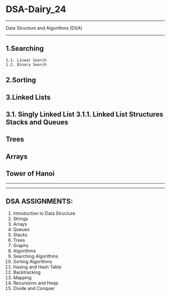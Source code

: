 # DSA-Dairy_24
___________________________________
Data Structure and Algorithms (DSA)
___________________________________


**1.Searching**
------------
    1.1. Linear Search
    1.2. Binary Search
**2.Sorting**
-----------
**3.Linked Lists**
----------------
3.1. Singly Linked List
       3.1.1. Linked List Structures
**Stacks and Queues**
---------------------
**Trees**
---------
**Arrays**
----------
**Tower of Hanoi**
------------------












___________________________________
___________________________________
**DSA ASSIGNMENTS:**
---------------
1. Introduction to Data Structure
2. Strings
3. Arrays
4. Queues
5. Stacks
6. Trees
7. Graphs
8. Algorithms
9. Searching Algorithms
10. Sorting Algorithms
11. Hasing and Hash Table
12. Backtracking
13. Mapping
14. Recursionn and Heap
15. Divide and Conquer
